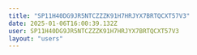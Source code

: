 ```yaml
---
title: "SP11H40DG9JR5NTCZZZK91H7HRJYX7BRTQCXT57V3"
date: 2025-01-06T16:00:39.132Z
user: SP11H40DG9JR5NTCZZZK91H7HRJYX7BRTQCXT57V3
layout: "users"
---
```

    